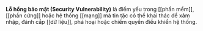 **Lỗ hổng bảo mật (Security Vulnerability)** là điểm yếu trong [[phần mềm]], [[phần cứng]] hoặc hệ thống [[mạng]] mà tin tặc có thể khai thác để xâm nhập, đánh cắp [[dữ liệu]], phá hoại hoặc chiếm quyền điều khiển hệ thống.